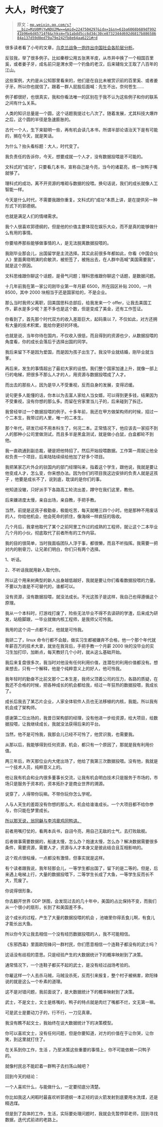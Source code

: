 # 大人，时代变了

> 原文：[`mp.weixin.qq.com/s?__biz=MzU0MjYwNDU2Mw==&mid=2247504297&idx=1&sn=61ba6068b689df99241b96e6d45714f6&chksm=fb1abdd5cc6d34c30ce8732344d692d6817b88658684a137d59d0ed79a79e242fb8e64aa6221#rd`](http://mp.weixin.qq.com/s?__biz=MzU0MjYwNDU2Mw==&mid=2247504297&idx=1&sn=61ba6068b689df99241b96e6d45714f6&chksm=fb1abdd5cc6d34c30ce8732344d692d6817b88658684a137d59d0ed79a79e242fb8e64aa6221#rd)

很多读者看了小号的文章，[乌克兰战争一炮炸出中国社会各阶层分析](http://mp.weixin.qq.com/s?__biz=MzU3NDc5Nzc0NQ==&mid=2247513664&idx=1&sn=d2a5c2507dfb13055e2f406243df00ea&chksm=fd2e149eca599d888fed6e19d1639e0bdbcd49c79313694e5ebdc7dd91b66a08f1e17d8ea5af&scene=21#wechat_redirect)。

反驳我，举了很多例子。比如秦穆公用五张黑羊皮，从市井中换了一个相国百里奚，或者姜子牙，成名前只是渭水旁一个钓鱼的老汉，后来辅佐文王取了八百年的江山。

这些案例，大约是从公知那里看来的，他们是在自比未被赏识前的百里奚、或者姜子牙。所以你也就信了。跟着一群人屁股后面喊：先生不出，奈何苍生......

例子都很好，也很真实，我和你看法唯一的区别在于我不认为这些例子和你的联系之间有什么关系。

人类的知识总量是一个圆，这个话题我提过七八次了。随着发展，尤其科技大爆炸之后，这个圆的半径是急速膨胀的。 

古代一个人，生下来聪明一些，再有机会读几本书，所谓半部论语治天下是有可能的，搁在今天，就是笑话。 

为什么？抬头看标题：大人，时代变了。 

我负责任的告诉你，今天，想要成就一个人才，没有数据投喂是不可能的。 

文科式的“成功”，只要看几本书，宣称自己是今亮，当今的诸葛亮，练一张鸭子嘴就够了。 

理科式的成功，离不开资源的堆砌与数据的投喂。换句话说，我们的成长就像人工智能一样。

今天是什么时代，不需要我跟你重复。文科式的“成功”本质上讲，是在提供另一种形式下的郭德纲。

也就是满足人们的情绪需求。 

我个人很喜欢郭德纲的，但是他的价值主要体现在娱乐大众，而不是真的能够做什么有用的事情。

你要培养那些能够做事情的人，是无法脱离数据投喂的。 

我刚毕业那会儿，出国留学是主流选择。其实此前很多年都如此，你看《中国合伙人》里面黄晓明演的俞敏洪，被拒签了，被拖出去，在人群中高喊“美国需要我”，就是这个原因。 

文科思维跟你聊这个话题，是骨气问题；理科思维跟你聊这个话题，是数据问题。 

十几年前我在第一家公司刚毕业第一年月薪 6500，所在园区补贴 2000，一共 8500，其中 2000 块相当于还是国家给的，不是企业。 

那么当时我师父离职，回美国思科总部后，给我发来一个 offer，让我去美国工作，薪水是多少呢？差不多也是这个数，但是变成了美金，还有工作签证。 

你看到了，首先那个时代双方的收入差距巨大，起码乘以 7，不仅如此，对方还拥有大量的技术积累，能给你更好的环境。 

也就是说，当年你待在国内，不仅收入很低，而且得到的资源也少，从数据投喂的角度看，你的成长会落后于选择出国的同学。 

我后来留下不是因为爱国，而是因为孩子出生了。我没毕业就结婚，刚毕业就当爹。 

再后来，发生的事情超出了最初大家的设想。我们整个国家加速上升，就像一部上行的电梯，把很多不那么人才的人，用资源与数据投喂成了人才。

而出去的那些人，因为是华人不受重视，反而自身的发展，变得迟缓。

说句更多人能懂的话，你本以为去富人家给人当女婿，可以得到更多钱，结果因为不受重视，没有你想的那么多。而留在穷家里当儿子的，后来碰到了拆迁。 

我曾经举过一个数据投喂的例子。十多年前，我还在甲方做架构师的时候，招过一个二本生，我带过的人里，唯一的二本生。 

那个年代，研发已经不用本科生了，何况二本。正常情况下，他应该去一家招不到人的那种小公司里做测试，而且多半是黑盒测试，就是做小白鼠，白盒都轮不到他。 

我一直疏通到副总裁，硬是把他特招了。然后开始投喂数据。工作第一周就让他全权负责一个项目，后来陆陆续续给他加了好多个项目。 

我把某家芯片外企的驻国内的部门经理叫来，指着这个学生，跟他说，我就是要让他变成人才，怎么变，你来想办法。因为你们的项目我这边安排的负责人就是这孩子 ，他要是成长不了，说到底，耽误的是你们的事。 

他知道没辙，只好派手下各路高工轮流出差，蹲守在我们这里，教他。

后来嫌进度太慢，亲自出场，亲自教，手把手教。 

当然，前提是这孩子极勤奋，极能吃苦，每天就睡三四个小时。他是那种不用废话的人，你给他机会，他会死命的抓住，像海绵一样疯狂的吸收。 

几个月后，我拿他取代了某个之前阿里工作过的成熟的工程师，就让这个二本毕业几个月的小伙，彻底取代了前者所有的工作内容。 

我的目的很简单，当时我面临团队人浮于事，都很懒，而且不听指挥。我需要一把对内的剔骨刀，让兄弟们明白，你们只有两个选择。 

1、听话。

2、不听话我就用新人取代你。

所以这个用来树典型的新人出身越低越好，我就是要让你们看看数据投喂的力量。不要以为谁是不可替代的，谁都可以。

没有资源，没有数据投喂，就没法成长。不光这孩子是这样，我自己也得遵循这个原理。

我从一个本科时，打游戏打废了，险些无法毕业不得不去读研的学渣，后来成为研发，站稳脚跟，一毕业就做内核工程师，是我师父可怜我。

我用的这个词一点都不过，他就是可怜我。 

我研二了，linux 命令行都不会敲，做实习生都被嫌弃不合格，他一个那个年代就年薪百万的技术大拿，就坐在我背后，手把手教一个月薪 2000 块的没毕业的实习生加打印，加断点，每天教好几个小时，就从这么基础开始。 

我后来复盘很多次，我当时对他没有任何利用价值，连潜在的利用价值都没有。想来想去，只有一个解释，他是个纯粹意义上的好人，他可怜我。

我年轻时的勤奋不比前文那个二本生差，我师父顶着公司的压力，各路的质疑，在我还不合格的时候，把各种成长的机会都给我，经过一年狂热的数据投喂，我成长了。

成长后我去了某芯片企业，人家全体软件人员也无法移植的内核，我能。所以我有机会成了架构师。 

感谢第二位出场的，我昔日架构部的经理，没有他进一步给资源，给大项目，给数据投喂，让我继续成长，我就没法获得后来的平台。 

当然，他不是可怜我，我那会儿已经不可怜了，他赏识我，也需要我。 

从那以后，我能够得到任何资源，机会，都只有一个原因了，那就是我有利用价值。 

两三年后，昨天那位业内大佬出场了，他给了我第三次数据投喂。没有他，我就是一个技术人员，纯粹意义上的。 

他让我有机会和业内很多董事长交流，让我有机会明白技术只是服务于市场的，市场只是服务于资本的，资本拓扑才是商业世界的溯源。 

说穿了，人得带你玩嘛。不带你玩你怎么学呢。

人与人天生的差距没有你想的那么大，机会给谁谁成长。一个大项目都不给你参与，你只能在梦里成长。 

[所以那天说，翁同龢与李鸿章鸡同鸭讲。](http://mp.weixin.qq.com/s?__biz=MzU0MjYwNDU2Mw==&mid=2247504286&idx=1&sn=3bc0b22c9fa865d5ab2e317c57144f47&chksm=fb1abde2cc6d34f41ff75ad67c1cfc4dcb5e07b48e7da8cf5cf8f25bfaacd3710d2e8040f6a3&scene=21#wechat_redirect)

前者用嘴打仗的，看两本兵书，自诩今亮，用自己无敌的士气，去打败敌舰。 

后者做事需要数据的，船速太慢，怎么办？炮速太慢，怎么办？解决数据需要很多条件，需要资源，需要人才，资源与人才本身又是彼此结合且互相影响的。 

这个观点很枯燥，一点都没有激情，但事实就是这样。 

有个读者跟我说，我年轻那会儿，一等学生都出国了，留下的是二等的。但是，后来遇上电梯上行，大量的数据投喂下，二等学生长成了大鱼，一等学生反而长不大，荒废了。 

你说得很形象。 

你去翻开世界 GDP 饼图，会发现过去的几十年中，美国的占比保持不变，而我们从一个很小的扇形，长到了和美国差不多。 

这个成长的过程，产生了大量的数据投喂的机会 ，池塘里你得丢食儿啊，有食儿才能长出大鱼。

所以你今天让我去相信一个没有经历数据投喂的人，我不可能相信。

《东邪西毒》里面欧阳锋问一群村民，你们愿意相信一个连鞋子都没有的武士吗？ 

这话没有歧视的意思。只是经验产生的大数据统计下的概率映射到了决策。 

通常情况下，一个连鞋子都买不起的武士，是没有经过战场考验的。 

你雇这样一个人去杀马贼，马贼没杀死，反而引来报复，整个村子被祸害，欧阳锋说的就是这么一个朴素的道理。

这不是对错问题，我前面说了，是大数据统计下的概率映射到了决策。

武士，不是文士，文士是练嘴的，鸭子的特点就是肉烂了嘴都不烂，文无第一嘛。

可是武士是要动刀子的，行不行，一刀见真章。

我没有瞧不起文士，我始终在谈大数据统计下的决策模型。 

你可以喜欢文士，没有任何问题，但是你要知道，对方的价值在于让你哭，让你笑，到这里就打住了。

在关系到你工作，生活 ，乃至决策这些重要的事情上，你不可能依赖一只鸭子的。 

就像村民总不能赶着一群鸭子去扫荡山贼吧？ 

回到今天的结论： 

一个人喜欢什么，与能做什么，一定要彻底分清楚。

你比如我这人闲暇时最喜欢听郭德纲一本正经的谈火箭发射到底要用水洗煤，还是精选煤。

但是到了具体的工作，生活，实际要处理问题时，我就会先暂停郭老师，回到寻找数据，迭代式前进的老路上。
